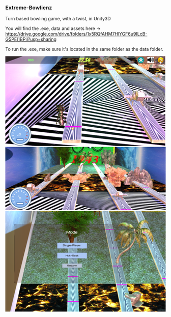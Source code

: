 ### Extreme-Bowlienz
Turn based bowling game, with a twist, in Unity3D

You will find the .exe, data and assets here -> https://drive.google.com/drive/folders/1x5RQfAHM7HlYGF6u9ILcB-G5PEI1BPiI?usp=sharing

To run the .exe, make sure it's located in the same folder as the data folder.

  <img src="https://github.com/Amphicheiras/Extreme-Bowlienz/blob/main/XB_1.png?raw=true" alt="center" width="800">
  <img src="https://github.com/Amphicheiras/Extreme-Bowlienz/blob/main/XB_2.png?raw=true" alt="center" width="800">
  <img src="https://github.com/Amphicheiras/Extreme-Bowlienz/blob/main/XB_3.png?raw=true" alt="center" width="800">
